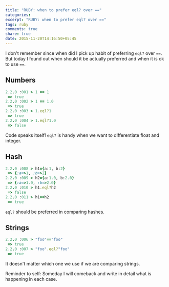```yaml
---
title: "RUBY: when to prefer eql? over =="
categories:
excerpt: "RUBY: when to prefer eql? over =="
tags: ruby
comments: true
share: true
date: 2015-11-20T14:16:50+05:45
---
```


I don't remember since when did I pick up habit of preferring `eql?` over `==`. But today I found out when should it be actually preferred and when it is ok to use `==`.

## Numbers

```ruby
2.2.0 :001 > 1 == 1
 => true
2.2.0 :002 > 1 == 1.0
 => true
2.2.0 :003 > 1.eql?1
 => true
2.2.0 :004 > 1.eql?1.0
 => false
```

Code speaks itself! `eql?` is handy when we want to differentiate float and integer.

## Hash

```ruby
2.2.0 :008 > h1={a:1, b:2}
 => {:a=>1, :b=>2}
2.2.0 :009 > h2={a:1.0, b:2.0}
 => {:a=>1.0, :b=>2.0}
2.2.0 :010 > h1.eql?h2
 => false
2.2.0 :011 > h1==h2
 => true
```

`eql?` should be preferred in comparing hashes.

## Strings

```ruby
2.2.0 :006 > "foo"=="foo"
 => true
2.2.0 :007 > "foo".eql?"foo"
 => true
```

It doesn't matter which one we use if we are comparing strings.

Reminder to self: Someday I will comeback and write in detail what is happening in each case.
